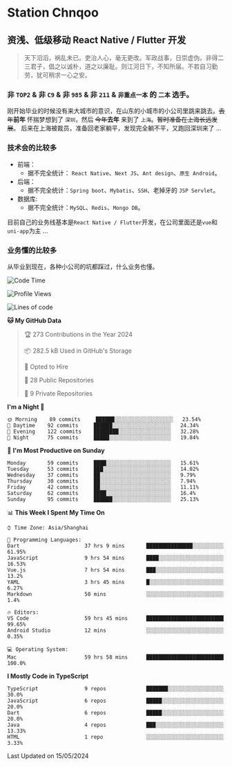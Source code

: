 # Station Chnqoo

## 资浅、低级移动 React Native / Flutter 开发

> 天下滔滔，祸乱未已。吏治人心，毫无更改。军政战事，日崇虚伪。非得二三君子，倡之以诚朴，道之以廉耻。则江河日下，不知所届。不若自习勤劳，犹可稍求一心之安。

### 非 `TOP2` & 非 `C9` & 非 `985` & 非 `211` & `非重点一本` 的 `二本` 选手。

刚开始毕业的时候没有来大城市的意识，在山东的小城市的小公司里跳来跳去。~~去年~~**前年** 怀揣梦想到了 `深圳`，然后 ~~今年~~**去年** 来到了 `上海`。~~暂时准备在上海长远发展~~。
后来在上海被裁员，准备回老家躺平，发现完全躺不平，又跑回深圳来了 ...

### 技术会的比较多

- 前端：
  - 据不完全统计： `React Native`、`Next JS`、`Ant design`、`原生 Android`。
- 后端：
  - 据不完全统计：`Spring boot`、`Mybatis`、`SSH`、老掉牙的 `JSP Servlet`。
- 数据库:
  - 据不完全统计：`MySQL`、`Redis`、`Mongo DB`。

目前自己的业务线基本是`React Native / Flutter`开发，在公司里面还是`vue`和`uni-app`为主 ...

### 业务懂的比较多

从毕业到现在，各种小公司的坑都踩过，什么业务也懂。

<!--START_SECTION:waka-->
![Code Time](http://img.shields.io/badge/Code%20Time-5%2C139%20hrs%2030%20mins-blue)

![Profile Views](http://img.shields.io/badge/Profile%20Views-183-blue)

![Lines of code](https://img.shields.io/badge/From%20Hello%20World%20I%27ve%20Written-263%20Thousand%20lines%20of%20code-blue)

**🐱 My GitHub Data** 

> 🏆 273 Contributions in the Year 2024
 > 
> 📦 282.5 kB Used in GitHub's Storage 
 > 
> 💼 Opted to Hire
 > 
> 📜 28 Public Repositories 
 > 
> 🔑 9 Private Repositories  
 > 
**I'm a Night 🦉** 

```text
🌞 Morning    89 commits     ██████░░░░░░░░░░░░░░░░░░░   23.54% 
🌆 Daytime    92 commits     ██████░░░░░░░░░░░░░░░░░░░   24.34% 
🌃 Evening    122 commits    ████████░░░░░░░░░░░░░░░░░   32.28% 
🌙 Night      75 commits     █████░░░░░░░░░░░░░░░░░░░░   19.84%

```
📅 **I'm Most Productive on Sunday** 

```text
Monday       59 commits     ████░░░░░░░░░░░░░░░░░░░░░   15.61% 
Tuesday      53 commits     ███░░░░░░░░░░░░░░░░░░░░░░   14.02% 
Wednesday    37 commits     ██░░░░░░░░░░░░░░░░░░░░░░░   9.79% 
Thursday     30 commits     ██░░░░░░░░░░░░░░░░░░░░░░░   7.94% 
Friday       42 commits     ██░░░░░░░░░░░░░░░░░░░░░░░   11.11% 
Saturday     62 commits     ████░░░░░░░░░░░░░░░░░░░░░   16.4% 
Sunday       95 commits     ██████░░░░░░░░░░░░░░░░░░░   25.13%

```


📊 **This Week I Spent My Time On** 

```text
⌚︎ Time Zone: Asia/Shanghai

💬 Programming Languages: 
Dart                     37 hrs 9 mins       ███████████████░░░░░░░░░░   61.95% 
JavaScript               9 hrs 54 mins       ████░░░░░░░░░░░░░░░░░░░░░   16.53% 
Vue.js                   7 hrs 54 mins       ███░░░░░░░░░░░░░░░░░░░░░░   13.2% 
YAML                     3 hrs 45 mins       █░░░░░░░░░░░░░░░░░░░░░░░░   6.27% 
Markdown                 50 mins             ░░░░░░░░░░░░░░░░░░░░░░░░░   1.4%

🔥 Editors: 
VS Code                  59 hrs 45 mins      █████████████████████████   99.65% 
Android Studio           12 mins             ░░░░░░░░░░░░░░░░░░░░░░░░░   0.35%

💻 Operating System: 
Mac                      59 hrs 58 mins      █████████████████████████   100.0%

```

**I Mostly Code in TypeScript** 

```text
TypeScript               9 repos             ███████░░░░░░░░░░░░░░░░░░   30.0% 
JavaScript               6 repos             █████░░░░░░░░░░░░░░░░░░░░   20.0% 
Dart                     6 repos             █████░░░░░░░░░░░░░░░░░░░░   20.0% 
Java                     4 repos             ███░░░░░░░░░░░░░░░░░░░░░░   13.33% 
HTML                     1 repo              ░░░░░░░░░░░░░░░░░░░░░░░░░   3.33%

```



 Last Updated on 15/05/2024
<!--END_SECTION:waka-->

<!---
ChenqiaoStation/ChenqiaoStation is a ✨ special ✨ repository because its `README.md` (this file) appears on your GitHub profile.
You can click the Preview link to take a look at your changes.
--->
